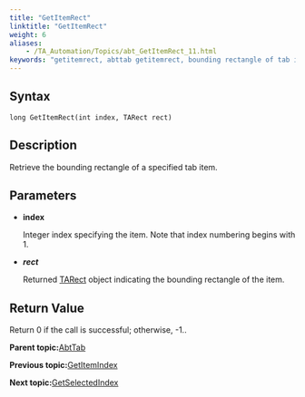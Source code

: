 ```yaml
--- 
title: "GetItemRect"
linktitle: "GetItemRect"
weight: 6
aliases: 
    - /TA_Automation/Topics/abt_GetItemRect_11.html
keywords: "getitemrect, abttab getitemrect, bounding rectangle of tab item, rectangle cover tab item"
---
```


## Syntax

`long GetItemRect(int index, TARect rect)`

## Description

Retrieve the bounding rectangle of a specified tab item.

## Parameters

-   **index**

    Integer index specifying the item. Note that index numbering begins with 1.

-   ***rect***

    Returned [TARect](/TA_Automation/Topics/abt_TARect.html) object indicating the bounding rectangle of the item.


## Return Value

Return 0 if the call is successful; otherwise, -1..

**Parent topic:**[AbtTab](/TA_Automation/Topics/abt_AbtTab.html)

**Previous topic:**[GetItemIndex](/TA_Automation/Topics/abt_GetItemIndex_11.html)

**Next topic:**[GetSelectedIndex](/TA_Automation/Topics/abt_GetSelectedIndex_11.html)


